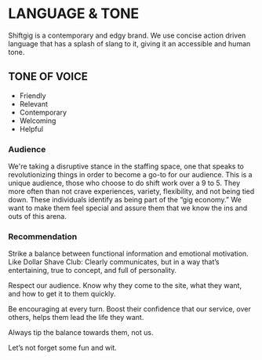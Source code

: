 # LANGUAGE & TONE


Shiftgig is a contemporary and edgy brand. We use concise action driven language that has a splash of slang to it, giving it an accessible and human tone. 

## TONE OF VOICE
* Friendly
* Relevant
* Contemporary
* Welcoming
* Helpful

### Audience
We're taking a disruptive stance in the staffing space, one that speaks to revolutionizing things in order to become a go-to for our audience. This is a unique audience, those who choose to do shift work over a 9 to 5. They more often than not crave experiences, variety, flexibility, and not being tied down. These individuals identify as being part of the “gig economy.” We want to make them feel special and assure them that we know the ins and outs of this arena.

### Recommendation
Strike a balance between functional information and emotional motivation. Like Dollar Shave Club: Clearly communicates, but in a way that’s entertaining, true to concept, and full of personality.

Respect our audience. Know why they come to the site, what they want, and how to get it to them quickly.

Be encouraging at every turn. Boost their confidence that our service, over others, helps them lead the life they want.

Always tip the balance towards them, not us.

Let’s not forget some fun and wit.

<!-- 
### Segmentation

Since it’s a service, those we’re helping are less “customers” than they are users. “Workers” sounds like you belong in a factory.

I prefer to think of all sides as variants of “specialists.” Businesses trying to be smart and succeed. Workers who choose this lifestyle and have committed to it. 
-->